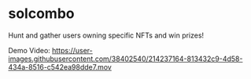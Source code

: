 # solcombo
Hunt and gather users owning specific NFTs and win prizes!

Demo Video:
https://user-images.githubusercontent.com/38402540/214237164-813432c9-4d58-434a-8516-c542ea98dde7.mov

